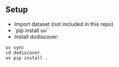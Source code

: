 ## Setup
- Import dataset (not included in this repo)
- `pip install uv``
- Install dodiscover:
```
uv sync
cd dodiscover
uv pip install .
```
